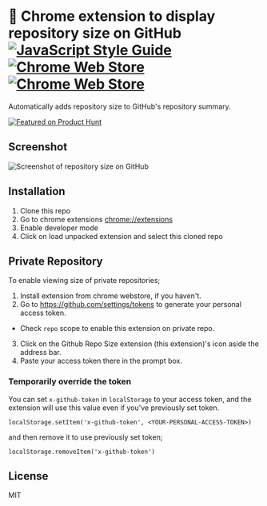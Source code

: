 # 🚀 Chrome extension to display repository size on GitHub [![JavaScript Style Guide](https://img.shields.io/badge/code%20style-standard-brightgreen.svg)](http://standardjs.com/) [![Chrome Web Store](https://img.shields.io/chrome-web-store/v/apnjnioapinblneaedefcnopcjepgkci.svg)](https://chrome.google.com/webstore/detail/github-repository-size/apnjnioapinblneaedefcnopcjepgkci) [![Chrome Web Store](https://img.shields.io/chrome-web-store/d/apnjnioapinblneaedefcnopcjepgkci.svg)](https://chrome.google.com/webstore/detail/github-repository-size/apnjnioapinblneaedefcnopcjepgkci)


Automatically adds repository size to GitHub's repository summary.

[![Featured on Product Hunt](./product-hunt.png)](https://www.producthunt.com/tech/github-repository-size) 


## Screenshot

![Screenshot of repository size on GitHub](https://raw.githubusercontent.com/harshjv/github-repo-size/master/screenshot.png)

## Installation

1. Clone this repo
2. Go to chrome extensions [chrome://extensions](chrome://extensions)
3. Enable developer mode
4. Click on load unpacked extension and select this cloned repo

## Private Repository

To enable viewing size of private repositories;

1. Install extension from chrome webstore, if you haven't.
2. Go to https://github.com/settings/tokens to generate your personal access token.
  - Check `repo` scope to enable this extension on private repo.
3. Click on the Github Repo Size extension (this extension)'s icon aside the address bar.
4. Paste your access token there in the prompt box.

### Temporarily override the token

You can set `x-github-token` in `localStorage` to your access token, and the extension will use this value even if you've previously set token.

    localStorage.setItem('x-github-token', <YOUR-PERSONAL-ACCESS-TOKEN>)

and then remove it to use previously set token;

    localStorage.removeItem('x-github-token')


## License

MIT
